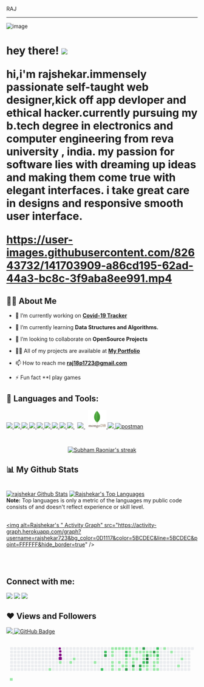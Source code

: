 RAJ
_________________________________________________________________________________________________________________________________________________________________________

![image](https://user-images.githubusercontent.com/82643732/148670219-f1a38a80-608a-45c4-b8a4-eece9d0af8a9.png)



<h1 align="left">hey there! <img src="https://raw.githubusercontent.com/MartinHeinz/MartinHeinz/master/wave.gif" width="30px">






hi,i'm rajshekar.immensely passionate self-taught
web designer,kick off app devloper and ethical hacker.currently pursuing my b.tech degree in electronics and computer engineering from reva university , india. my passion for software lies with dreaming up ideas and making them come true with elegant interfaces. i take great care in designs and responsive smooth user interface.

https://user-images.githubusercontent.com/82643732/141703909-a86cd195-62ad-44a3-bc8c-3f9aba8ee991.mp4    
    
## 🙋‍♂️ About Me

- 🔭 I’m currently working on **[Covid-19 Tracker](https://covid-19-tracker-e4bda.web.app/)**

- 🌱 I’m currently learning **Data Structures and Algorithms.**

- 👯 I’m looking to collaborate on **OpenSource Projects**

- 👨‍💻 All of my projects are available at **[My Portfolio](https://rajshekar723.com)**

- 📫 How to reach me **raj18p1723@gmail.com**

- ⚡ Fun fact **I play games


## 🚀 Languages and Tools:

<p align="left"> 
    <a href="https://www.java.com" target="_blank"> <img src="https://img.icons8.com/color/48/000000/java-coffee-cup-logo.png"/> </a>
    <a href="https://reactjs.org/" target="_blank"> <img src="https://img.icons8.com/color/48/000000/react-native.png"/> </a>
       <a href="https://spring.io/projects/spring-boot" target="_blank"> <img src="https://img.icons8.com/color/48/000000/spring-logo.png"/> </a> 
    <a href="https://developer.mozilla.org/en-US/docs/Web/JavaScript" target="_blank"> <img src="https://img.icons8.com/color/48/000000/javascript.png"/> </a> 
    <a href="https://www.w3.org/html/" target="_blank"> <img src="https://img.icons8.com/color/48/000000/html-5.png"/> </a> 
    <a href="https://www.w3schools.com/css/" target="_blank"> <img src="https://img.icons8.com/color/48/000000/css3.png"/> </a> 
    <a href="https://getbootstrap.com" target="_blank"> <img src="https://img.icons8.com/color/48/000000/bootstrap.png"/> </a> 
    <a href="https://www.python.org" target="_blank"> <img src="https://img.icons8.com/color/48/000000/python.png"/> </a> 
    <a style="padding-right:8px;" href="https://nodejs.org" target="_blank"> <img src="https://img.icons8.com/color/48/000000/nodejs.png"/> </a> 
    <a style="padding-right:8px;" href="https://www.mysql.com/" target="_blank"> <img src="https://img.icons8.com/fluent/50/000000/mysql-logo.png"/> </a>
    <a href="https://www.mongodb.com/" target="_blank"> <img src="https://raw.githubusercontent.com/devicons/devicon/master/icons/mongodb/mongodb-original-wordmark.svg" alt="mongodb" width="48" height="48"/> </a> 
      <a href="https://firebase.google.com/" target="_blank"> <img src="https://img.icons8.com/color/48/000000/firebase.png"/> </a> 
     <a href="https://postman.com" target="_blank"> <img src="https://www.vectorlogo.zone/logos/getpostman/getpostman-icon.svg" alt="postman" width="45" height="45"/> </a>   
    </p>

<!-- [![React Badge](https://img.shields.io/badge/-React-61DBFB?style=for-the-badge&labelColor=black&logo=react&logoColor=61DBFB)](#)  [![Javascript Badge](https://img.shields.io/badge/-Javascript-F0DB4F?style=for-the-badge&labelColor=black&logo=javascript&logoColor=F0DB4F)](#) [![Typescript Badge](https://img.shields.io/badge/-Typescript-007acc?style=for-the-badge&labelColor=black&logo=typescript&logoColor=007acc)](#) [![Nodejs Badge](https://img.shields.io/badge/-Nodejs-3C873A?style=for-the-badge&labelColor=black&logo=node.js&logoColor=3C873A)](#) [![GraphQL Badge](https://img.shields.io/badge/-GraphQl-e535ab?style=for-the-badge&labelColor=black&logo=node.js&logoColor=e535ab)](#) -->
<br/>

<p align="center">
    <a href="https://github.com/rajshekar723/github-readme-streak-stats">
        <img title="🔥 Get streak stats for your profile at git.io/streak-stats" alt="Subham Raoniar's streak" src="https://github-readme-streak-stats.herokuapp.com/?user=rajshekar723&theme=black-ice&hide_border=true&stroke=0000&background=060A0CD0"/>
    </a>
</p>

## 📊 My Github Stats

  <br/>
    <a href="https://github.com/rajshekar723/github-readme-stats"><img alt="rajshekar Github Stats" src="https://github-readme-stats.vercel.app/api?username=rajshekar723&show_icons=true&count_private=true&theme=react&hide_border=true&bg_color=0D1117" /></a>
  <a href="https://github.com/rajshekar723/github-readme-stats"><img alt="Rajshekar's Top Languages" src="https://github-readme-stats.vercel.app/api/top-langs/?username=&langs_count=8&count_private=true&layout=compact&theme=react&hide_border=true&bg_color=0D1117" /></a>
  <br/>
  <b>Note:</b> Top languages is only a metric of the languages my public code consists of and doesn't reflect experience or skill level.


<br/>
<br/>

<a href="https://github.com/rajshekar723/github-readme-activity-graph"><img alt=Rajshekar's " Activity Graph" src="https://activity-graph.herokuapp.com/graph?username=rajshekar723&bg_color=0D1117&color=5BCDEC&line=5BCDEC&point=FFFFFF&hide_border=true" /></a>

<br/>
<br/>

## Connect with me:
<p align="left">

<a href = "https://www.linkedin.com/in/RAJSHEKAR./"><img src="https://img.icons8.com/fluent/48/000000/linkedin.png"/></a>
<a href = "https://twitter.com/rajshekar"><img src="https://img.icons8.com/fluent/48/000000/twitter.png"/></a>
<a href = "https://www.instagram.com/raj_shekar_it_is/"><img src="https://img.icons8.com/fluent/48/000000/instagram-new.png"/></a>


</p>

## ❤ Views and Followers
<a href="https://github.com//github-profile-views-counter">
    <img src="https://komarev.com/ghpvc/?username=rajshekar723">
</a>
<a href="https://github.com/rajshekar723?tab=followers"><img src="https://img.shields.io/github/followers/SubhamRaoniar28?label=Followers&style=social" alt="GitHub Badge"></a>

<svg viewBox="-16 -32 880 192" width="880" height="192" xmlns="http://www.w3.org/2000/svg"><style>@keyframes c0{51.37%{fill:var(--c1)}51.39%,to{fill:var(--ce)}}@keyframes c1{4.88%{fill:var(--c1)}4.9%,to{fill:var(--ce)}}@keyframes c2{5.8%{fill:var(--c1)}5.82%,to{fill:var(--ce)}}@keyframes c3{6.72%{fill:var(--c1)}6.74%,to{fill:var(--ce)}}@keyframes c4{7.33%{fill:var(--c1)}7.35%,to{fill:var(--ce)}}@keyframes c5{9.47%{fill:var(--c1)}9.49%,to{fill:var(--ce)}}@keyframes c6{74.91%{fill:var(--c2)}74.93%,to{fill:var(--ce)}}@keyframes c7{73.08%{fill:var(--c2)}73.1%,to{fill:var(--ce)}}@keyframes c8{76.44%{fill:var(--c3)}76.46%,to{fill:var(--ce)}}@keyframes c9{27.51%{fill:var(--c1)}27.53%,to{fill:var(--ce)}}@keyframes ca{27.82%{fill:var(--c1)}27.84%,to{fill:var(--ce)}}@keyframes cb{28.12%{fill:var(--c1)}28.14%,to{fill:var(--ce)}}@keyframes cc{11%{fill:var(--c1)}11.02%,to{fill:var(--ce)}}@keyframes cd{11.3%{fill:var(--c1)}11.32%,to{fill:var(--ce)}}@keyframes ce{11.61%{fill:var(--c1)}11.63%,to{fill:var(--ce)}}@keyframes cf{27.21%{fill:var(--c1)}27.23%,to{fill:var(--ce)}}@keyframes cg{26.9%{fill:var(--c1)}26.92%,to{fill:var(--ce)}}@keyframes ch{29.35%{fill:var(--c1)}29.37%,to{fill:var(--ce)}}@keyframes ci{12.22%{fill:var(--c1)}12.24%,to{fill:var(--ce)}}@keyframes cj{26.6%{fill:var(--c1)}26.62%,to{fill:var(--ce)}}@keyframes ck{12.83%{fill:var(--c1)}12.85%,to{fill:var(--ce)}}@keyframes cl{26.29%{fill:var(--c1)}26.31%,to{fill:var(--ce)}}@keyframes cm{71.24%{fill:var(--c2)}71.26%,to{fill:var(--ce)}}@keyframes cn{70.94%{fill:var(--c2)}70.96%,to{fill:var(--ce)}}@keyframes co{13.75%{fill:var(--c1)}13.77%,to{fill:var(--ce)}}@keyframes cp{13.45%{fill:var(--c1)}13.47%,to{fill:var(--ce)}}@keyframes cq{13.14%{fill:var(--c1)}13.16%,to{fill:var(--ce)}}@keyframes cr{79.5%{fill:var(--c3)}79.52%,to{fill:var(--ce)}}@keyframes cs{25.98%{fill:var(--c1)}26%,to{fill:var(--ce)}}@keyframes ct{25.68%{fill:var(--c1)}25.7%,to{fill:var(--ce)}}@keyframes cu{25.37%{fill:var(--c1)}25.39%,to{fill:var(--ce)}}@keyframes cv{14.36%{fill:var(--c1)}14.38%,to{fill:var(--ce)}}@keyframes cw{24.45%{fill:var(--c1)}24.47%,to{fill:var(--ce)}}@keyframes cx{80.42%{fill:var(--c3)}80.44%,to{fill:var(--ce)}}@keyframes cy{23.23%{fill:var(--c1)}23.25%,to{fill:var(--ce)}}@keyframes cz{32.71%{fill:var(--c1)}32.73%,to{fill:var(--ce)}}@keyframes c10{31.79%{fill:var(--c1)}31.81%,to{fill:var(--ce)}}@keyframes c11{14.67%{fill:var(--c1)}14.69%,to{fill:var(--ce)}}@keyframes c12{32.1%{fill:var(--c1)}32.12%,to{fill:var(--ce)}}@keyframes c13{81.03%{fill:var(--c3)}81.05%,to{fill:var(--ce)}}@keyframes c14{68.49%{fill:var(--c2)}68.51%,to{fill:var(--ce)}}@keyframes c15{85.31%{fill:var(--c3)}85.33%,to{fill:var(--ce)}}@keyframes c16{15.89%{fill:var(--c1)}15.91%,to{fill:var(--ce)}}@keyframes c17{15.59%{fill:var(--c1)}15.61%,to{fill:var(--ce)}}@keyframes c18{15.28%{fill:var(--c1)}15.3%,to{fill:var(--ce)}}@keyframes c19{67.57%{fill:var(--c2)}67.59%,to{fill:var(--ce)}}@keyframes c1a{20.79%{fill:var(--c1)}20.81%,to{fill:var(--ce)}}@keyframes c1b{16.2%{fill:var(--c1)}16.22%,to{fill:var(--ce)}}@keyframes c1c{83.17%{fill:var(--c3)}83.19%,to{fill:var(--ce)}}@keyframes c1d{86.53%{fill:var(--c4)}86.55%,to{fill:var(--ce)}}@keyframes c1e{81.95%{fill:var(--c3)}81.97%,to{fill:var(--ce)}}@keyframes c1f{20.48%{fill:var(--c1)}20.5%,to{fill:var(--ce)}}@keyframes c1g{21.4%{fill:var(--c1)}21.42%,to{fill:var(--ce)}}@keyframes c1h{16.5%{fill:var(--c1)}16.52%,to{fill:var(--ce)}}@keyframes c1i{16.81%{fill:var(--c1)}16.83%,to{fill:var(--ce)}}@keyframes c1j{84.09%{fill:var(--c3)}84.11%,to{fill:var(--ce)}}@keyframes c1k{17.12%{fill:var(--c1)}17.14%,to{fill:var(--ce)}}@keyframes c1l{18.34%{fill:var(--c1)}18.36%,to{fill:var(--ce)}}@keyframes c1m{18.64%{fill:var(--c1)}18.66%,to{fill:var(--ce)}}@keyframes c1n{18.95%{fill:var(--c1)}18.97%,to{fill:var(--ce)}}@keyframes c1o{63.9%{fill:var(--c2)}63.92%,to{fill:var(--ce)}}@keyframes c1p{63.6%{fill:var(--c1)}63.62%,to{fill:var(--ce)}}@keyframes c1q{65.13%{fill:var(--c2)}65.15%,to{fill:var(--ce)}}@keyframes c1r{17.73%{fill:var(--c1)}17.75%,to{fill:var(--ce)}}@keyframes c1s{18.03%{fill:var(--c1)}18.05%,to{fill:var(--ce)}}@keyframes c1t{19.26%{fill:var(--c1)}19.28%,to{fill:var(--ce)}}@keyframes c1u{35.77%{fill:var(--c1)}35.79%,to{fill:var(--ce)}}@keyframes c1v{36.69%{fill:var(--c1)}36.71%,to{fill:var(--ce)}}@keyframes c1w{39.13%{fill:var(--c1)}39.15%,to{fill:var(--ce)}}@keyframes c1x{38.22%{fill:var(--c1)}38.24%,to{fill:var(--ce)}}@keyframes u0{4.88%{transform:scale(0,1)}4.9%,5.8%{transform:scale(.02,1)}5.82%,6.72%{transform:scale(.04,1)}6.74%,7.33%{transform:scale(.06,1)}7.35%,9.47%{transform:scale(.08,1)}11%,9.49%{transform:scale(.09,1)}11.02%,11.3%{transform:scale(.11,1)}11.32%,11.61%{transform:scale(.13,1)}11.63%,12.22%{transform:scale(.15,1)}12.24%,12.83%{transform:scale(.17,1)}12.85%,13.14%{transform:scale(.19,1)}13.16%,13.45%{transform:scale(.21,1)}13.47%,13.75%{transform:scale(.23,1)}13.77%,14.36%{transform:scale(.25,1)}14.38%,14.67%{transform:scale(.26,1)}14.69%,15.28%{transform:scale(.28,1)}15.3%,15.59%{transform:scale(.3,1)}15.61%,15.89%{transform:scale(.32,1)}15.91%,16.2%{transform:scale(.34,1)}16.22%,16.5%{transform:scale(.36,1)}16.52%,16.81%{transform:scale(.38,1)}16.83%,17.12%{transform:scale(.4,1)}17.14%,17.73%{transform:scale(.42,1)}17.75%,18.03%{transform:scale(.43,1)}18.05%,18.34%{transform:scale(.45,1)}18.36%,18.64%{transform:scale(.47,1)}18.66%,18.95%{transform:scale(.49,1)}18.97%,19.26%{transform:scale(.51,1)}19.28%,20.48%{transform:scale(.53,1)}20.5%,20.79%{transform:scale(.55,1)}20.81%,21.4%{transform:scale(.57,1)}21.42%,23.23%{transform:scale(.58,1)}23.25%,24.45%{transform:scale(.6,1)}24.47%,25.37%{transform:scale(.62,1)}25.39%,25.68%{transform:scale(.64,1)}25.7%,25.98%{transform:scale(.66,1)}26%,26.29%{transform:scale(.68,1)}26.31%,26.6%{transform:scale(.7,1)}26.62%,26.9%{transform:scale(.72,1)}26.92%,27.21%{transform:scale(.74,1)}27.23%,27.51%{transform:scale(.75,1)}27.53%,27.82%{transform:scale(.77,1)}27.84%,28.12%{transform:scale(.79,1)}28.14%,29.35%{transform:scale(.81,1)}29.37%,31.79%{transform:scale(.83,1)}31.81%,32.1%{transform:scale(.85,1)}32.12%,32.71%{transform:scale(.87,1)}32.73%,35.77%{transform:scale(.89,1)}35.79%,36.69%{transform:scale(.91,1)}36.71%,38.22%{transform:scale(.92,1)}38.24%,39.13%{transform:scale(.94,1)}39.15%,51.37%{transform:scale(.96,1)}51.39%,63.6%{transform:scale(.98,1)}63.62%,to{transform:scale(1,1)}}@keyframes u1{63.9%{transform:scale(0,1)}63.92%,65.13%{transform:scale(.13,1)}65.15%,67.57%{transform:scale(.25,1)}67.59%,68.49%{transform:scale(.38,1)}68.51%,70.94%{transform:scale(.5,1)}70.96%,71.24%{transform:scale(.63,1)}71.26%,73.08%{transform:scale(.75,1)}73.1%,74.91%{transform:scale(.88,1)}74.93%,to{transform:scale(1,1)}}@keyframes u2{76.44%{transform:scale(0,1)}76.46%,79.5%{transform:scale(.13,1)}79.52%,80.42%{transform:scale(.25,1)}80.44%,81.03%{transform:scale(.38,1)}81.05%,81.95%{transform:scale(.5,1)}81.97%,83.17%{transform:scale(.63,1)}83.19%,84.09%{transform:scale(.75,1)}84.11%,85.31%{transform:scale(.88,1)}85.33%,to{transform:scale(1,1)}}@keyframes u3{86.53%{transform:scale(0,1)}86.55%,to{transform:scale(1,1)}}@keyframes s0{0%,99.69%{transform:translate(0,-16px)}.31%{transform:translate(0,0)}4.59%{transform:translate(224px,0)}5.81%{transform:translate(224px,64px)}7.03%{transform:translate(288px,64px)}7.34%{transform:translate(288px,48px)}9.17%{transform:translate(384px,48px)}9.48%{transform:translate(384px,64px)}11.01%{transform:translate(464px,64px)}11.62%{transform:translate(464px,96px)}12.54%{transform:translate(512px,96px)}12.84%{transform:translate(512px,80px)}13.15%{transform:translate(528px,80px)}13.76%{transform:translate(528px,48px)}15.29%{transform:translate(608px,48px)}15.9%,66.67%,85.63%{transform:translate(608px,16px)}16.51%,66.06%{transform:translate(640px,16px)}16.82%,65.75%,82.87%{transform:translate(640px,32px)}17.13%{transform:translate(656px,32px)}17.43%{transform:translate(656px,48px)}17.74%{transform:translate(672px,48px)}18.04%{transform:translate(672px,64px)}18.35%{transform:translate(656px,64px)}18.96%{transform:translate(656px,96px)}19.27%{transform:translate(672px,96px)}19.57%{transform:translate(672px,80px)}20.8%,42.2%,60.55%{transform:translate(608px,80px)}21.1%,68.2%{transform:translate(608px,96px)}21.41%{transform:translate(624px,96px)}21.71%{transform:translate(624px,112px)}22.63%{transform:translate(576px,112px)}22.94%,68.81%{transform:translate(576px,96px)}23.55%{transform:translate(544px,96px)}24.16%{transform:translate(544px,64px)}24.46%{transform:translate(560px,64px)}25.08%{transform:translate(560px,32px)}25.38%{transform:translate(544px,32px)}25.99%{transform:translate(544px,0)}27.52%{transform:translate(464px,0)}28.13%{transform:translate(464px,32px)}28.75%{transform:translate(496px,32px)}29.36%{transform:translate(496px,64px)}30.89%{transform:translate(576px,64px)}31.8%{transform:translate(576px,16px)}32.11%{transform:translate(592px,16px)}32.42%{transform:translate(592px,0)}32.72%{transform:translate(576px,0)}33.03%{transform:translate(576px,-16px)}35.47%{transform:translate(704px,-16px)}35.78%{transform:translate(704px,0)}36.39%{transform:translate(736px,0)}36.7%{transform:translate(736px,16px)}37.61%{transform:translate(784px,16px)}38.23%{transform:translate(784px,48px)}38.53%{transform:translate(768px,48px)}39.14%{transform:translate(768px,80px)}42.81%,59.94%{transform:translate(608px,112px)}46.79%{transform:translate(400px,112px)}47.09%{transform:translate(400px,96px)}51.38%{transform:translate(176px,96px)}51.68%{transform:translate(176px,112px)}61.16%{transform:translate(640px,80px)}61.77%{transform:translate(640px,48px)}62.69%{transform:translate(688px,48px)}63.3%,64.53%{transform:translate(688px,16px)}63.61%,64.83%{transform:translate(672px,16px)}63.91%{transform:translate(672px,0)}64.22%{transform:translate(688px,0)}65.14%{transform:translate(672px,32px)}70.03%{transform:translate(576px,32px)}70.95%,78.29%{transform:translate(528px,32px)}71.25%{transform:translate(528px,16px)}73.39%{transform:translate(416px,16px)}74.92%{transform:translate(416px,96px)}75.23%{transform:translate(432px,96px)}76.45%{transform:translate(432px,32px)}79.51%{transform:translate(528px,96px)}80.12%{transform:translate(560px,96px)}80.43%{transform:translate(560px,80px)}81.65%{transform:translate(624px,80px)}81.96%{transform:translate(624px,64px)}82.26%{transform:translate(640px,64px)}83.18%{transform:translate(624px,32px)}83.49%,85.93%{transform:translate(624px,16px)}84.1%{transform:translate(656px,16px)}84.4%{transform:translate(656px,0)}85.32%{transform:translate(608px,0)}86.54%{transform:translate(624px,48px)}96.94%{transform:translate(80px,48px)}97.25%{transform:translate(80px,32px)}97.86%{transform:translate(48px,32px)}98.78%{transform:translate(48px,-16px)}}@keyframes s1{0%,99.69%{transform:translate(16px,-16px)}.31%{transform:translate(0,-16px)}.61%{transform:translate(0,0)}4.89%{transform:translate(224px,0)}6.12%{transform:translate(224px,64px)}7.34%{transform:translate(288px,64px)}7.65%{transform:translate(288px,48px)}9.48%{transform:translate(384px,48px)}9.79%{transform:translate(384px,64px)}11.31%{transform:translate(464px,64px)}11.93%{transform:translate(464px,96px)}12.84%{transform:translate(512px,96px)}13.15%{transform:translate(512px,80px)}13.46%{transform:translate(528px,80px)}14.07%{transform:translate(528px,48px)}15.6%{transform:translate(608px,48px)}16.21%,66.97%,85.93%{transform:translate(608px,16px)}16.82%,66.36%{transform:translate(640px,16px)}17.13%,66.06%,83.18%{transform:translate(640px,32px)}17.43%{transform:translate(656px,32px)}17.74%{transform:translate(656px,48px)}18.04%{transform:translate(672px,48px)}18.35%{transform:translate(672px,64px)}18.65%{transform:translate(656px,64px)}19.27%{transform:translate(656px,96px)}19.57%{transform:translate(672px,96px)}19.88%{transform:translate(672px,80px)}21.1%,42.51%,60.86%{transform:translate(608px,80px)}21.41%,68.5%{transform:translate(608px,96px)}21.71%{transform:translate(624px,96px)}22.02%{transform:translate(624px,112px)}22.94%{transform:translate(576px,112px)}23.24%,69.11%{transform:translate(576px,96px)}23.85%{transform:translate(544px,96px)}24.46%{transform:translate(544px,64px)}24.77%{transform:translate(560px,64px)}25.38%{transform:translate(560px,32px)}25.69%{transform:translate(544px,32px)}26.3%{transform:translate(544px,0)}27.83%{transform:translate(464px,0)}28.44%{transform:translate(464px,32px)}29.05%{transform:translate(496px,32px)}29.66%{transform:translate(496px,64px)}31.19%{transform:translate(576px,64px)}32.11%{transform:translate(576px,16px)}32.42%{transform:translate(592px,16px)}32.72%{transform:translate(592px,0)}33.03%{transform:translate(576px,0)}33.33%{transform:translate(576px,-16px)}35.78%{transform:translate(704px,-16px)}36.09%{transform:translate(704px,0)}36.7%{transform:translate(736px,0)}37%{transform:translate(736px,16px)}37.92%{transform:translate(784px,16px)}38.53%{transform:translate(784px,48px)}38.84%{transform:translate(768px,48px)}39.45%{transform:translate(768px,80px)}43.12%,60.24%{transform:translate(608px,112px)}47.09%{transform:translate(400px,112px)}47.4%{transform:translate(400px,96px)}51.68%{transform:translate(176px,96px)}51.99%{transform:translate(176px,112px)}61.47%{transform:translate(640px,80px)}62.08%{transform:translate(640px,48px)}63%{transform:translate(688px,48px)}63.61%,64.83%{transform:translate(688px,16px)}63.91%,65.14%{transform:translate(672px,16px)}64.22%{transform:translate(672px,0)}64.53%{transform:translate(688px,0)}65.44%{transform:translate(672px,32px)}70.34%{transform:translate(576px,32px)}71.25%,78.59%{transform:translate(528px,32px)}71.56%{transform:translate(528px,16px)}73.7%{transform:translate(416px,16px)}75.23%{transform:translate(416px,96px)}75.54%{transform:translate(432px,96px)}76.76%{transform:translate(432px,32px)}79.82%{transform:translate(528px,96px)}80.43%{transform:translate(560px,96px)}80.73%{transform:translate(560px,80px)}81.96%{transform:translate(624px,80px)}82.26%{transform:translate(624px,64px)}82.57%{transform:translate(640px,64px)}83.49%{transform:translate(624px,32px)}83.79%,86.24%{transform:translate(624px,16px)}84.4%{transform:translate(656px,16px)}84.71%{transform:translate(656px,0)}85.63%{transform:translate(608px,0)}86.85%{transform:translate(624px,48px)}97.25%{transform:translate(80px,48px)}97.55%{transform:translate(80px,32px)}98.17%{transform:translate(48px,32px)}99.08%{transform:translate(48px,-16px)}}@keyframes s2{0%,99.69%{transform:translate(32px,-16px)}.61%{transform:translate(0,-16px)}.92%{transform:translate(0,0)}5.2%{transform:translate(224px,0)}6.42%{transform:translate(224px,64px)}7.65%{transform:translate(288px,64px)}7.95%{transform:translate(288px,48px)}9.79%{transform:translate(384px,48px)}10.09%{transform:translate(384px,64px)}11.62%{transform:translate(464px,64px)}12.23%{transform:translate(464px,96px)}13.15%{transform:translate(512px,96px)}13.46%{transform:translate(512px,80px)}13.76%{transform:translate(528px,80px)}14.37%{transform:translate(528px,48px)}15.9%{transform:translate(608px,48px)}16.51%,67.28%,86.24%{transform:translate(608px,16px)}17.13%,66.67%{transform:translate(640px,16px)}17.43%,66.36%,83.49%{transform:translate(640px,32px)}17.74%{transform:translate(656px,32px)}18.04%{transform:translate(656px,48px)}18.35%{transform:translate(672px,48px)}18.65%{transform:translate(672px,64px)}18.96%{transform:translate(656px,64px)}19.57%{transform:translate(656px,96px)}19.88%{transform:translate(672px,96px)}20.18%{transform:translate(672px,80px)}21.41%,42.81%,61.16%{transform:translate(608px,80px)}21.71%,68.81%{transform:translate(608px,96px)}22.02%{transform:translate(624px,96px)}22.32%{transform:translate(624px,112px)}23.24%{transform:translate(576px,112px)}23.55%,69.42%{transform:translate(576px,96px)}24.16%{transform:translate(544px,96px)}24.77%{transform:translate(544px,64px)}25.08%{transform:translate(560px,64px)}25.69%{transform:translate(560px,32px)}25.99%{transform:translate(544px,32px)}26.61%{transform:translate(544px,0)}28.13%{transform:translate(464px,0)}28.75%{transform:translate(464px,32px)}29.36%{transform:translate(496px,32px)}29.97%{transform:translate(496px,64px)}31.5%{transform:translate(576px,64px)}32.42%{transform:translate(576px,16px)}32.72%{transform:translate(592px,16px)}33.03%{transform:translate(592px,0)}33.33%{transform:translate(576px,0)}33.64%{transform:translate(576px,-16px)}36.09%{transform:translate(704px,-16px)}36.39%{transform:translate(704px,0)}37%{transform:translate(736px,0)}37.31%{transform:translate(736px,16px)}38.23%{transform:translate(784px,16px)}38.84%{transform:translate(784px,48px)}39.14%{transform:translate(768px,48px)}39.76%{transform:translate(768px,80px)}43.43%,60.55%{transform:translate(608px,112px)}47.4%{transform:translate(400px,112px)}47.71%{transform:translate(400px,96px)}51.99%{transform:translate(176px,96px)}52.29%{transform:translate(176px,112px)}61.77%{transform:translate(640px,80px)}62.39%{transform:translate(640px,48px)}63.3%{transform:translate(688px,48px)}63.91%,65.14%{transform:translate(688px,16px)}64.22%,65.44%{transform:translate(672px,16px)}64.53%{transform:translate(672px,0)}64.83%{transform:translate(688px,0)}65.75%{transform:translate(672px,32px)}70.64%{transform:translate(576px,32px)}71.56%,78.9%{transform:translate(528px,32px)}71.87%{transform:translate(528px,16px)}74.01%{transform:translate(416px,16px)}75.54%{transform:translate(416px,96px)}75.84%{transform:translate(432px,96px)}77.06%{transform:translate(432px,32px)}80.12%{transform:translate(528px,96px)}80.73%{transform:translate(560px,96px)}81.04%{transform:translate(560px,80px)}82.26%{transform:translate(624px,80px)}82.57%{transform:translate(624px,64px)}82.87%{transform:translate(640px,64px)}83.79%{transform:translate(624px,32px)}84.1%,86.54%{transform:translate(624px,16px)}84.71%{transform:translate(656px,16px)}85.02%{transform:translate(656px,0)}85.93%{transform:translate(608px,0)}87.16%{transform:translate(624px,48px)}97.55%{transform:translate(80px,48px)}97.86%{transform:translate(80px,32px)}98.47%{transform:translate(48px,32px)}99.39%{transform:translate(48px,-16px)}}@keyframes s3{0%,99.69%{transform:translate(48px,-16px)}.92%{transform:translate(0,-16px)}1.22%{transform:translate(0,0)}5.5%{transform:translate(224px,0)}6.73%{transform:translate(224px,64px)}7.95%{transform:translate(288px,64px)}8.26%{transform:translate(288px,48px)}10.09%{transform:translate(384px,48px)}10.4%{transform:translate(384px,64px)}11.93%{transform:translate(464px,64px)}12.54%{transform:translate(464px,96px)}13.46%{transform:translate(512px,96px)}13.76%{transform:translate(512px,80px)}14.07%{transform:translate(528px,80px)}14.68%{transform:translate(528px,48px)}16.21%{transform:translate(608px,48px)}16.82%,67.58%,86.54%{transform:translate(608px,16px)}17.43%,66.97%{transform:translate(640px,16px)}17.74%,66.67%,83.79%{transform:translate(640px,32px)}18.04%{transform:translate(656px,32px)}18.35%{transform:translate(656px,48px)}18.65%{transform:translate(672px,48px)}18.96%{transform:translate(672px,64px)}19.27%{transform:translate(656px,64px)}19.88%{transform:translate(656px,96px)}20.18%{transform:translate(672px,96px)}20.49%{transform:translate(672px,80px)}21.71%,43.12%,61.47%{transform:translate(608px,80px)}22.02%,69.11%{transform:translate(608px,96px)}22.32%{transform:translate(624px,96px)}22.63%{transform:translate(624px,112px)}23.55%{transform:translate(576px,112px)}23.85%,69.72%{transform:translate(576px,96px)}24.46%{transform:translate(544px,96px)}25.08%{transform:translate(544px,64px)}25.38%{transform:translate(560px,64px)}25.99%{transform:translate(560px,32px)}26.3%{transform:translate(544px,32px)}26.91%{transform:translate(544px,0)}28.44%{transform:translate(464px,0)}29.05%{transform:translate(464px,32px)}29.66%{transform:translate(496px,32px)}30.28%{transform:translate(496px,64px)}31.8%{transform:translate(576px,64px)}32.72%{transform:translate(576px,16px)}33.03%{transform:translate(592px,16px)}33.33%{transform:translate(592px,0)}33.64%{transform:translate(576px,0)}33.94%{transform:translate(576px,-16px)}36.39%{transform:translate(704px,-16px)}36.7%{transform:translate(704px,0)}37.31%{transform:translate(736px,0)}37.61%{transform:translate(736px,16px)}38.53%{transform:translate(784px,16px)}39.14%{transform:translate(784px,48px)}39.45%{transform:translate(768px,48px)}40.06%{transform:translate(768px,80px)}43.73%,60.86%{transform:translate(608px,112px)}47.71%{transform:translate(400px,112px)}48.01%{transform:translate(400px,96px)}52.29%{transform:translate(176px,96px)}52.6%{transform:translate(176px,112px)}62.08%{transform:translate(640px,80px)}62.69%{transform:translate(640px,48px)}63.61%{transform:translate(688px,48px)}64.22%,65.44%{transform:translate(688px,16px)}64.53%,65.75%{transform:translate(672px,16px)}64.83%{transform:translate(672px,0)}65.14%{transform:translate(688px,0)}66.06%{transform:translate(672px,32px)}70.95%{transform:translate(576px,32px)}71.87%,79.2%{transform:translate(528px,32px)}72.17%{transform:translate(528px,16px)}74.31%{transform:translate(416px,16px)}75.84%{transform:translate(416px,96px)}76.15%{transform:translate(432px,96px)}77.37%{transform:translate(432px,32px)}80.43%{transform:translate(528px,96px)}81.04%{transform:translate(560px,96px)}81.35%{transform:translate(560px,80px)}82.57%{transform:translate(624px,80px)}82.87%{transform:translate(624px,64px)}83.18%{transform:translate(640px,64px)}84.1%{transform:translate(624px,32px)}84.4%,86.85%{transform:translate(624px,16px)}85.02%{transform:translate(656px,16px)}85.32%{transform:translate(656px,0)}86.24%{transform:translate(608px,0)}87.46%{transform:translate(624px,48px)}97.86%{transform:translate(80px,48px)}98.17%{transform:translate(80px,32px)}98.78%{transform:translate(48px,32px)}}:root{--cb:#1b1f230a;--cs:purple;--ce:#ebedf0;--c0:#ebedf0;--c1:#9be9a8;--c2:#40c463;--c3:#30a14e;--c4:#216e39}@media (prefers-color-scheme:dark){:root{--cb:#1b1f230a;--cs:purple;--ce:#161b22;--c1:#01311f;--c2:#034525;--c3:#0f6d31;--c4:#00c647}}.c{shape-rendering:geometricPrecision;rx:2;ry:2;fill:var(--ce);stroke-width:1px;stroke:var(--cb);animation:none 32700ms linear infinite}.c.c0,.c.c1,.c.c2{fill:var(--c1);animation-name:c0}.c.c1,.c.c2{animation-name:c1}.c.c2{animation-name:c2}.c.c3,.c.c4,.c.c5{fill:var(--c1);animation-name:c3}.c.c4,.c.c5{animation-name:c4}.c.c5{animation-name:c5}.c.c6,.c.c7{fill:var(--c2);animation-name:c6}.c.c7{animation-name:c7}.c.c8{fill:var(--c3);animation-name:c8}.c.c9{fill:var(--c1);animation-name:c9}.c.ca,.c.cb,.c.cc{fill:var(--c1);animation-name:ca}.c.cb,.c.cc{animation-name:cb}.c.cc{animation-name:cc}.c.cd,.c.ce,.c.cf{fill:var(--c1);animation-name:cd}.c.ce,.c.cf{animation-name:ce}.c.cf{animation-name:cf}.c.cg,.c.ch,.c.ci{fill:var(--c1);animation-name:cg}.c.ch,.c.ci{animation-name:ch}.c.ci{animation-name:ci}.c.cj,.c.ck,.c.cl{fill:var(--c1);animation-name:cj}.c.ck,.c.cl{animation-name:ck}.c.cl{animation-name:cl}.c.cm,.c.cn{fill:var(--c2);animation-name:cm}.c.cn{animation-name:cn}.c.co,.c.cp,.c.cq{fill:var(--c1);animation-name:co}.c.cp,.c.cq{animation-name:cp}.c.cq{animation-name:cq}.c.cr{fill:var(--c3);animation-name:cr}.c.cs,.c.ct{fill:var(--c1);animation-name:cs}.c.ct{animation-name:ct}.c.cu,.c.cv,.c.cw{fill:var(--c1);animation-name:cu}.c.cv,.c.cw{animation-name:cv}.c.cw{animation-name:cw}.c.cx{fill:var(--c3);animation-name:cx}.c.cy,.c.cz{fill:var(--c1);animation-name:cy}.c.cz{animation-name:cz}.c.c10,.c.c11,.c.c12{fill:var(--c1);animation-name:c10}.c.c11,.c.c12{animation-name:c11}.c.c12{animation-name:c12}.c.c13{fill:var(--c3);animation-name:c13}.c.c14{fill:var(--c2);animation-name:c14}.c.c15{fill:var(--c3);animation-name:c15}.c.c16,.c.c17,.c.c18{fill:var(--c1);animation-name:c16}.c.c17,.c.c18{animation-name:c17}.c.c18{animation-name:c18}.c.c19{fill:var(--c2);animation-name:c19}.c.c1a,.c.c1b{fill:var(--c1);animation-name:c1a}.c.c1b{animation-name:c1b}.c.c1c{fill:var(--c3);animation-name:c1c}.c.c1d{fill:var(--c4);animation-name:c1d}.c.c1e{fill:var(--c3);animation-name:c1e}.c.c1f{fill:var(--c1);animation-name:c1f}.c.c1g,.c.c1h,.c.c1i{fill:var(--c1);animation-name:c1g}.c.c1h,.c.c1i{animation-name:c1h}.c.c1i{animation-name:c1i}.c.c1j{fill:var(--c3);animation-name:c1j}.c.c1k{fill:var(--c1);animation-name:c1k}.c.c1l,.c.c1m,.c.c1n{fill:var(--c1);animation-name:c1l}.c.c1m,.c.c1n{animation-name:c1m}.c.c1n{animation-name:c1n}.c.c1o{fill:var(--c2);animation-name:c1o}.c.c1p{fill:var(--c1);animation-name:c1p}.c.c1q{fill:var(--c2);animation-name:c1q}.c.c1r{fill:var(--c1);animation-name:c1r}.c.c1s,.c.c1t,.c.c1u{fill:var(--c1);animation-name:c1s}.c.c1t,.c.c1u{animation-name:c1t}.c.c1u{animation-name:c1u}.c.c1v,.c.c1w,.c.c1x{fill:var(--c1);animation-name:c1v}.c.c1w,.c.c1x{animation-name:c1w}.c.c1x{animation-name:c1x}.s,.u{animation:none linear 32700ms infinite}.u,.u.u0{transform-origin:0 0}.u{transform:scale(0,1)}.u.u0{fill:var(--c1);animation-name:u0}.u.u1{fill:var(--c2);animation-name:u1;transform-origin:642.1px 0}.u.u2{fill:var(--c3);animation-name:u2;transform-origin:739px 0}.u.u3{fill:var(--c4);animation-name:u3;transform-origin:835.9px 0}.s{shape-rendering:geometricPrecision;fill:var(--cs)}.s.s0{transform:translate(0,-16px);animation-name:s0}.s.s1{transform:translate(16px,-16px);animation-name:s1}.s.s2{transform:translate(32px,-16px);animation-name:s2}.s.s3{transform:translate(48px,-16px);animation-name:s3}</style><rect class="c" x="2" y="2" width="12" height="12"/><rect class="c" x="2" y="18" width="12" height="12"/><rect class="c" x="2" y="34" width="12" height="12"/><rect class="c" x="2" y="50" width="12" height="12"/><rect class="c" x="2" y="66" width="12" height="12"/><rect class="c" x="2" y="82" width="12" height="12"/><rect class="c" x="2" y="98" width="12" height="12"/><rect class="c" x="18" y="2" width="12" height="12"/><rect class="c" x="18" y="18" width="12" height="12"/><rect class="c" x="18" y="34" width="12" height="12"/><rect class="c" x="18" y="50" width="12" height="12"/><rect class="c" x="18" y="66" width="12" height="12"/><rect class="c" x="18" y="82" width="12" height="12"/><rect class="c" x="18" y="98" width="12" height="12"/><rect class="c" x="34" y="2" width="12" height="12"/><rect class="c" x="34" y="18" width="12" height="12"/><rect class="c" x="34" y="34" width="12" height="12"/><rect class="c" x="34" y="50" width="12" height="12"/><rect class="c" x="34" y="66" width="12" height="12"/><rect class="c" x="34" y="82" width="12" height="12"/><rect class="c" x="34" y="98" width="12" height="12"/><rect class="c" x="50" y="2" width="12" height="12"/><rect class="c" x="50" y="18" width="12" height="12"/><rect class="c" x="50" y="34" width="12" height="12"/><rect class="c" x="50" y="50" width="12" height="12"/><rect class="c" x="50" y="66" width="12" height="12"/><rect class="c" x="50" y="82" width="12" height="12"/><rect class="c" x="50" y="98" width="12" height="12"/><rect class="c" x="66" y="2" width="12" height="12"/><rect class="c" x="66" y="18" width="12" height="12"/><rect class="c" x="66" y="34" width="12" height="12"/><rect class="c" x="66" y="50" width="12" height="12"/><rect class="c" x="66" y="66" width="12" height="12"/><rect class="c" x="66" y="82" width="12" height="12"/><rect class="c" x="66" y="98" width="12" height="12"/><rect class="c" x="82" y="2" width="12" height="12"/><rect class="c" x="82" y="18" width="12" height="12"/><rect class="c" x="82" y="34" width="12" height="12"/><rect class="c" x="82" y="50" width="12" height="12"/><rect class="c" x="82" y="66" width="12" height="12"/><rect class="c" x="82" y="82" width="12" height="12"/><rect class="c" x="82" y="98" width="12" height="12"/><rect class="c" x="98" y="2" width="12" height="12"/><rect class="c" x="98" y="18" width="12" height="12"/><rect class="c" x="98" y="34" width="12" height="12"/><rect class="c" x="98" y="50" width="12" height="12"/><rect class="c" x="98" y="66" width="12" height="12"/><rect class="c" x="98" y="82" width="12" height="12"/><rect class="c" x="98" y="98" width="12" height="12"/><rect class="c" x="114" y="2" width="12" height="12"/><rect class="c" x="114" y="18" width="12" height="12"/><rect class="c" x="114" y="34" width="12" height="12"/><rect class="c" x="114" y="50" width="12" height="12"/><rect class="c" x="114" y="66" width="12" height="12"/><rect class="c" x="114" y="82" width="12" height="12"/><rect class="c" x="114" y="98" width="12" height="12"/><rect class="c" x="130" y="2" width="12" height="12"/><rect class="c" x="130" y="18" width="12" height="12"/><rect class="c" x="130" y="34" width="12" height="12"/><rect class="c" x="130" y="50" width="12" height="12"/><rect class="c" x="130" y="66" width="12" height="12"/><rect class="c" x="130" y="82" width="12" height="12"/><rect class="c" x="130" y="98" width="12" height="12"/><rect class="c" x="146" y="2" width="12" height="12"/><rect class="c" x="146" y="18" width="12" height="12"/><rect class="c" x="146" y="34" width="12" height="12"/><rect class="c" x="146" y="50" width="12" height="12"/><rect class="c" x="146" y="66" width="12" height="12"/><rect class="c" x="146" y="82" width="12" height="12"/><rect class="c" x="146" y="98" width="12" height="12"/><rect class="c" x="162" y="2" width="12" height="12"/><rect class="c" x="162" y="18" width="12" height="12"/><rect class="c" x="162" y="34" width="12" height="12"/><rect class="c" x="162" y="50" width="12" height="12"/><rect class="c" x="162" y="66" width="12" height="12"/><rect class="c" x="162" y="82" width="12" height="12"/><rect class="c" x="162" y="98" width="12" height="12"/><rect class="c" x="178" y="2" width="12" height="12"/><rect class="c" x="178" y="18" width="12" height="12"/><rect class="c" x="178" y="34" width="12" height="12"/><rect class="c" x="178" y="50" width="12" height="12"/><rect class="c" x="178" y="66" width="12" height="12"/><rect class="c" x="178" y="82" width="12" height="12"/><rect class="c c0" x="178" y="98" width="12" height="12"/><rect class="c" x="194" y="2" width="12" height="12"/><rect class="c" x="194" y="18" width="12" height="12"/><rect class="c" x="194" y="34" width="12" height="12"/><rect class="c" x="194" y="50" width="12" height="12"/><rect class="c" x="194" y="66" width="12" height="12"/><rect class="c" x="194" y="82" width="12" height="12"/><rect class="c" x="194" y="98" width="12" height="12"/><rect class="c" x="210" y="2" width="12" height="12"/><rect class="c" x="210" y="18" width="12" height="12"/><rect class="c" x="210" y="34" width="12" height="12"/><rect class="c" x="210" y="50" width="12" height="12"/><rect class="c" x="210" y="66" width="12" height="12"/><rect class="c" x="210" y="82" width="12" height="12"/><rect class="c" x="210" y="98" width="12" height="12"/><rect class="c" x="226" y="2" width="12" height="12"/><rect class="c c1" x="226" y="18" width="12" height="12"/><rect class="c" x="226" y="34" width="12" height="12"/><rect class="c" x="226" y="50" width="12" height="12"/><rect class="c c2" x="226" y="66" width="12" height="12"/><rect class="c" x="226" y="82" width="12" height="12"/><rect class="c" x="226" y="98" width="12" height="12"/><rect class="c" x="242" y="2" width="12" height="12"/><rect class="c" x="242" y="18" width="12" height="12"/><rect class="c" x="242" y="34" width="12" height="12"/><rect class="c" x="242" y="50" width="12" height="12"/><rect class="c" x="242" y="66" width="12" height="12"/><rect class="c" x="242" y="82" width="12" height="12"/><rect class="c" x="242" y="98" width="12" height="12"/><rect class="c" x="258" y="2" width="12" height="12"/><rect class="c" x="258" y="18" width="12" height="12"/><rect class="c" x="258" y="34" width="12" height="12"/><rect class="c" x="258" y="50" width="12" height="12"/><rect class="c" x="258" y="66" width="12" height="12"/><rect class="c" x="258" y="82" width="12" height="12"/><rect class="c" x="258" y="98" width="12" height="12"/><rect class="c" x="274" y="2" width="12" height="12"/><rect class="c" x="274" y="18" width="12" height="12"/><rect class="c" x="274" y="34" width="12" height="12"/><rect class="c" x="274" y="50" width="12" height="12"/><rect class="c c3" x="274" y="66" width="12" height="12"/><rect class="c" x="274" y="82" width="12" height="12"/><rect class="c" x="274" y="98" width="12" height="12"/><rect class="c" x="290" y="2" width="12" height="12"/><rect class="c" x="290" y="18" width="12" height="12"/><rect class="c" x="290" y="34" width="12" height="12"/><rect class="c c4" x="290" y="50" width="12" height="12"/><rect class="c" x="290" y="66" width="12" height="12"/><rect class="c" x="290" y="82" width="12" height="12"/><rect class="c" x="290" y="98" width="12" height="12"/><rect class="c" x="306" y="2" width="12" height="12"/><rect class="c" x="306" y="18" width="12" height="12"/><rect class="c" x="306" y="34" width="12" height="12"/><rect class="c" x="306" y="50" width="12" height="12"/><rect class="c" x="306" y="66" width="12" height="12"/><rect class="c" x="306" y="82" width="12" height="12"/><rect class="c" x="306" y="98" width="12" height="12"/><rect class="c" x="322" y="2" width="12" height="12"/><rect class="c" x="322" y="18" width="12" height="12"/><rect class="c" x="322" y="34" width="12" height="12"/><rect class="c" x="322" y="50" width="12" height="12"/><rect class="c" x="322" y="66" width="12" height="12"/><rect class="c" x="322" y="82" width="12" height="12"/><rect class="c" x="322" y="98" width="12" height="12"/><rect class="c" x="338" y="2" width="12" height="12"/><rect class="c" x="338" y="18" width="12" height="12"/><rect class="c" x="338" y="34" width="12" height="12"/><rect class="c" x="338" y="50" width="12" height="12"/><rect class="c" x="338" y="66" width="12" height="12"/><rect class="c" x="338" y="82" width="12" height="12"/><rect class="c" x="338" y="98" width="12" height="12"/><rect class="c" x="354" y="2" width="12" height="12"/><rect class="c" x="354" y="18" width="12" height="12"/><rect class="c" x="354" y="34" width="12" height="12"/><rect class="c" x="354" y="50" width="12" height="12"/><rect class="c" x="354" y="66" width="12" height="12"/><rect class="c" x="354" y="82" width="12" height="12"/><rect class="c" x="354" y="98" width="12" height="12"/><rect class="c" x="370" y="2" width="12" height="12"/><rect class="c" x="370" y="18" width="12" height="12"/><rect class="c" x="370" y="34" width="12" height="12"/><rect class="c" x="370" y="50" width="12" height="12"/><rect class="c" x="370" y="66" width="12" height="12"/><rect class="c" x="370" y="82" width="12" height="12"/><rect class="c" x="370" y="98" width="12" height="12"/><rect class="c" x="386" y="2" width="12" height="12"/><rect class="c" x="386" y="18" width="12" height="12"/><rect class="c" x="386" y="34" width="12" height="12"/><rect class="c" x="386" y="50" width="12" height="12"/><rect class="c c5" x="386" y="66" width="12" height="12"/><rect class="c" x="386" y="82" width="12" height="12"/><rect class="c" x="386" y="98" width="12" height="12"/><rect class="c" x="402" y="2" width="12" height="12"/><rect class="c" x="402" y="18" width="12" height="12"/><rect class="c" x="402" y="34" width="12" height="12"/><rect class="c" x="402" y="50" width="12" height="12"/><rect class="c" x="402" y="66" width="12" height="12"/><rect class="c" x="402" y="82" width="12" height="12"/><rect class="c" x="402" y="98" width="12" height="12"/><rect class="c" x="418" y="2" width="12" height="12"/><rect class="c" x="418" y="18" width="12" height="12"/><rect class="c" x="418" y="34" width="12" height="12"/><rect class="c" x="418" y="50" width="12" height="12"/><rect class="c" x="418" y="66" width="12" height="12"/><rect class="c" x="418" y="82" width="12" height="12"/><rect class="c c6" x="418" y="98" width="12" height="12"/><rect class="c" x="434" y="2" width="12" height="12"/><rect class="c c7" x="434" y="18" width="12" height="12"/><rect class="c c8" x="434" y="34" width="12" height="12"/><rect class="c" x="434" y="50" width="12" height="12"/><rect class="c" x="434" y="66" width="12" height="12"/><rect class="c" x="434" y="82" width="12" height="12"/><rect class="c" x="434" y="98" width="12" height="12"/><rect class="c" x="450" y="2" width="12" height="12"/><rect class="c" x="450" y="18" width="12" height="12"/><rect class="c" x="450" y="34" width="12" height="12"/><rect class="c" x="450" y="50" width="12" height="12"/><rect class="c" x="450" y="66" width="12" height="12"/><rect class="c" x="450" y="82" width="12" height="12"/><rect class="c" x="450" y="98" width="12" height="12"/><rect class="c c9" x="466" y="2" width="12" height="12"/><rect class="c ca" x="466" y="18" width="12" height="12"/><rect class="c cb" x="466" y="34" width="12" height="12"/><rect class="c" x="466" y="50" width="12" height="12"/><rect class="c cc" x="466" y="66" width="12" height="12"/><rect class="c cd" x="466" y="82" width="12" height="12"/><rect class="c ce" x="466" y="98" width="12" height="12"/><rect class="c cf" x="482" y="2" width="12" height="12"/><rect class="c" x="482" y="18" width="12" height="12"/><rect class="c" x="482" y="34" width="12" height="12"/><rect class="c" x="482" y="50" width="12" height="12"/><rect class="c" x="482" y="66" width="12" height="12"/><rect class="c" x="482" y="82" width="12" height="12"/><rect class="c" x="482" y="98" width="12" height="12"/><rect class="c cg" x="498" y="2" width="12" height="12"/><rect class="c" x="498" y="18" width="12" height="12"/><rect class="c" x="498" y="34" width="12" height="12"/><rect class="c" x="498" y="50" width="12" height="12"/><rect class="c ch" x="498" y="66" width="12" height="12"/><rect class="c" x="498" y="82" width="12" height="12"/><rect class="c ci" x="498" y="98" width="12" height="12"/><rect class="c cj" x="514" y="2" width="12" height="12"/><rect class="c" x="514" y="18" width="12" height="12"/><rect class="c" x="514" y="34" width="12" height="12"/><rect class="c" x="514" y="50" width="12" height="12"/><rect class="c" x="514" y="66" width="12" height="12"/><rect class="c ck" x="514" y="82" width="12" height="12"/><rect class="c" x="514" y="98" width="12" height="12"/><rect class="c cl" x="530" y="2" width="12" height="12"/><rect class="c cm" x="530" y="18" width="12" height="12"/><rect class="c cn" x="530" y="34" width="12" height="12"/><rect class="c co" x="530" y="50" width="12" height="12"/><rect class="c cp" x="530" y="66" width="12" height="12"/><rect class="c cq" x="530" y="82" width="12" height="12"/><rect class="c cr" x="530" y="98" width="12" height="12"/><rect class="c cs" x="546" y="2" width="12" height="12"/><rect class="c ct" x="546" y="18" width="12" height="12"/><rect class="c cu" x="546" y="34" width="12" height="12"/><rect class="c" x="546" y="50" width="12" height="12"/><rect class="c" x="546" y="66" width="12" height="12"/><rect class="c" x="546" y="82" width="12" height="12"/><rect class="c" x="546" y="98" width="12" height="12"/><rect class="c" x="562" y="2" width="12" height="12"/><rect class="c" x="562" y="18" width="12" height="12"/><rect class="c" x="562" y="34" width="12" height="12"/><rect class="c cv" x="562" y="50" width="12" height="12"/><rect class="c cw" x="562" y="66" width="12" height="12"/><rect class="c cx" x="562" y="82" width="12" height="12"/><rect class="c cy" x="562" y="98" width="12" height="12"/><rect class="c cz" x="578" y="2" width="12" height="12"/><rect class="c c10" x="578" y="18" width="12" height="12"/><rect class="c" x="578" y="34" width="12" height="12"/><rect class="c c11" x="578" y="50" width="12" height="12"/><rect class="c" x="578" y="66" width="12" height="12"/><rect class="c" x="578" y="82" width="12" height="12"/><rect class="c" x="578" y="98" width="12" height="12"/><rect class="c" x="594" y="2" width="12" height="12"/><rect class="c c12" x="594" y="18" width="12" height="12"/><rect class="c" x="594" y="34" width="12" height="12"/><rect class="c" x="594" y="50" width="12" height="12"/><rect class="c" x="594" y="66" width="12" height="12"/><rect class="c c13" x="594" y="82" width="12" height="12"/><rect class="c c14" x="594" y="98" width="12" height="12"/><rect class="c c15" x="610" y="2" width="12" height="12"/><rect class="c c16" x="610" y="18" width="12" height="12"/><rect class="c c17" x="610" y="34" width="12" height="12"/><rect class="c c18" x="610" y="50" width="12" height="12"/><rect class="c c19" x="610" y="66" width="12" height="12"/><rect class="c c1a" x="610" y="82" width="12" height="12"/><rect class="c" x="610" y="98" width="12" height="12"/><rect class="c" x="626" y="2" width="12" height="12"/><rect class="c c1b" x="626" y="18" width="12" height="12"/><rect class="c c1c" x="626" y="34" width="12" height="12"/><rect class="c c1d" x="626" y="50" width="12" height="12"/><rect class="c c1e" x="626" y="66" width="12" height="12"/><rect class="c c1f" x="626" y="82" width="12" height="12"/><rect class="c c1g" x="626" y="98" width="12" height="12"/><rect class="c" x="642" y="2" width="12" height="12"/><rect class="c c1h" x="642" y="18" width="12" height="12"/><rect class="c c1i" x="642" y="34" width="12" height="12"/><rect class="c" x="642" y="50" width="12" height="12"/><rect class="c" x="642" y="66" width="12" height="12"/><rect class="c" x="642" y="82" width="12" height="12"/><rect class="c" x="642" y="98" width="12" height="12"/><rect class="c" x="658" y="2" width="12" height="12"/><rect class="c c1j" x="658" y="18" width="12" height="12"/><rect class="c c1k" x="658" y="34" width="12" height="12"/><rect class="c" x="658" y="50" width="12" height="12"/><rect class="c c1l" x="658" y="66" width="12" height="12"/><rect class="c c1m" x="658" y="82" width="12" height="12"/><rect class="c c1n" x="658" y="98" width="12" height="12"/><rect class="c c1o" x="674" y="2" width="12" height="12"/><rect class="c c1p" x="674" y="18" width="12" height="12"/><rect class="c c1q" x="674" y="34" width="12" height="12"/><rect class="c c1r" x="674" y="50" width="12" height="12"/><rect class="c c1s" x="674" y="66" width="12" height="12"/><rect class="c" x="674" y="82" width="12" height="12"/><rect class="c c1t" x="674" y="98" width="12" height="12"/><rect class="c" x="690" y="2" width="12" height="12"/><rect class="c" x="690" y="18" width="12" height="12"/><rect class="c" x="690" y="34" width="12" height="12"/><rect class="c" x="690" y="50" width="12" height="12"/><rect class="c" x="690" y="66" width="12" height="12"/><rect class="c" x="690" y="82" width="12" height="12"/><rect class="c" x="690" y="98" width="12" height="12"/><rect class="c c1u" x="706" y="2" width="12" height="12"/><rect class="c" x="706" y="18" width="12" height="12"/><rect class="c" x="706" y="34" width="12" height="12"/><rect class="c" x="706" y="50" width="12" height="12"/><rect class="c" x="706" y="66" width="12" height="12"/><rect class="c" x="706" y="82" width="12" height="12"/><rect class="c" x="706" y="98" width="12" height="12"/><rect class="c" x="722" y="2" width="12" height="12"/><rect class="c" x="722" y="18" width="12" height="12"/><rect class="c" x="722" y="34" width="12" height="12"/><rect class="c" x="722" y="50" width="12" height="12"/><rect class="c" x="722" y="66" width="12" height="12"/><rect class="c" x="722" y="82" width="12" height="12"/><rect class="c" x="722" y="98" width="12" height="12"/><rect class="c" x="738" y="2" width="12" height="12"/><rect class="c c1v" x="738" y="18" width="12" height="12"/><rect class="c" x="738" y="34" width="12" height="12"/><rect class="c" x="738" y="50" width="12" height="12"/><rect class="c" x="738" y="66" width="12" height="12"/><rect class="c" x="738" y="82" width="12" height="12"/><rect class="c" x="738" y="98" width="12" height="12"/><rect class="c" x="754" y="2" width="12" height="12"/><rect class="c" x="754" y="18" width="12" height="12"/><rect class="c" x="754" y="34" width="12" height="12"/><rect class="c" x="754" y="50" width="12" height="12"/><rect class="c" x="754" y="66" width="12" height="12"/><rect class="c" x="754" y="82" width="12" height="12"/><rect class="c" x="754" y="98" width="12" height="12"/><rect class="c" x="770" y="2" width="12" height="12"/><rect class="c" x="770" y="18" width="12" height="12"/><rect class="c" x="770" y="34" width="12" height="12"/><rect class="c" x="770" y="50" width="12" height="12"/><rect class="c" x="770" y="66" width="12" height="12"/><rect class="c c1w" x="770" y="82" width="12" height="12"/><rect class="c" x="770" y="98" width="12" height="12"/><rect class="c" x="786" y="2" width="12" height="12"/><rect class="c" x="786" y="18" width="12" height="12"/><rect class="c" x="786" y="34" width="12" height="12"/><rect class="c c1x" x="786" y="50" width="12" height="12"/><rect class="c" x="786" y="66" width="12" height="12"/><rect class="c" x="786" y="82" width="12" height="12"/><rect class="c" x="786" y="98" width="12" height="12"/><rect class="c" x="802" y="2" width="12" height="12"/><rect class="c" x="802" y="18" width="12" height="12"/><rect class="c" x="802" y="34" width="12" height="12"/><rect class="c" x="802" y="50" width="12" height="12"/><rect class="c" x="802" y="66" width="12" height="12"/><rect class="c" x="802" y="82" width="12" height="12"/><rect class="c" x="802" y="98" width="12" height="12"/><rect class="c" x="818" y="2" width="12" height="12"/><rect class="c" x="818" y="18" width="12" height="12"/><rect class="c" x="818" y="34" width="12" height="12"/><rect class="c" x="818" y="50" width="12" height="12"/><rect class="c" x="818" y="66" width="12" height="12"/><rect class="c" x="818" y="82" width="12" height="12"/><rect class="c" x="818" y="98" width="12" height="12"/><rect class="c" x="834" y="2" width="12" height="12"/><rect class="u u0" height="12" width="642.7" x="0.0" y="144"/><rect class="u u1" height="12" width="97.5" x="642.1" y="144"/><rect class="u u2" height="12" width="97.5" x="739.0" y="144"/><rect class="u u3" height="12" width="12.7" x="835.9" y="144"/><rect class="s s0" x="0.8" y="0.8" width="14.4" height="14.4" rx="4.5" ry="4.5"/><rect class="s s1" x="1.8" y="1.8" width="12.3" height="12.3" rx="4.1" ry="4.1"/><rect class="s s2" x="2.6" y="2.6" width="10.8" height="10.8" rx="3.6" ry="3.6"/><rect class="s s3" x="3.0" y="3.0" width="9.9" height="9.9" rx="3.3" ry="3.3"/></svg>
